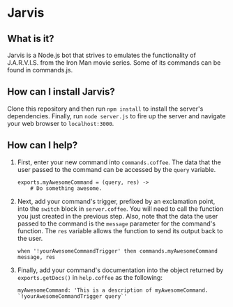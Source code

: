 # Jarvis

## What is it?

Jarvis is a Node.js bot that strives to emulates the functionality of J.A.R.V.I.S. from the Iron Man movie series. Some of its commands can be found in commands.js.

## How can I install Jarvis?

Clone this repository and then run `npm install` to install the server's dependencies. Finally, run `node server.js` to fire up the server and navigate your web browser to `localhost:3000`.

## How can I help?

1. First, enter your new command into `commands.coffee`. The data that the user passed to the command can be accessed by the `query` variable.

	```
	exports.myAwesomeCommand = (query, res) ->
		# Do something awesome.
	```

2. Next, add your command's trigger, prefixed by an exclamation point, into the `switch` block in `server.coffee`. You will need to call the function you just created in the previous step. Also, note that the data the user passed to the command is the `message` parameter for the command's function. The `res` variable allows the function to send its output back to the user.

	```
	when '!yourAwesomeCommandTrigger' then commands.myAwesomeCommand message, res
	```

3. Finally, add your command's documentation into the object returned by `exports.getDocs()` in `help.coffee` as the following:

	```
	myAwesomeCommand: 'This is a description of myAwesomeCommand. `!yourAwesomeCommandTrigger query`'
	```